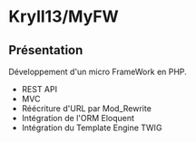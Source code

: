 # Kryll13/MyFW

## Présentation

Développement d'un micro FrameWork en PHP.  
- REST API
- MVC
- Réécriture d'URL par Mod_Rewrite
- Intégration de l'ORM Eloquent
- Intégration du Template Engine TWIG

